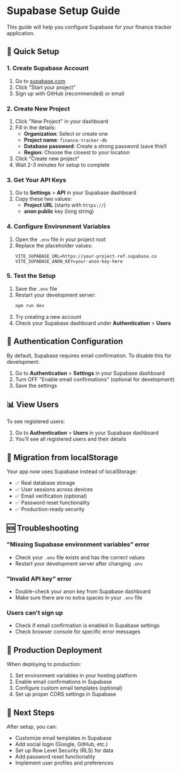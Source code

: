 # Supabase Setup Guide

This guide will help you configure Supabase for your finance tracker application.

## 🚀 Quick Setup

### 1. Create Supabase Account
1. Go to [supabase.com](https://supabase.com)
2. Click "Start your project"
3. Sign up with GitHub (recommended) or email

### 2. Create New Project
1. Click "New Project" in your dashboard
2. Fill in the details:
   - **Organization**: Select or create one
   - **Project name**: `finance-tracker-db`
   - **Database password**: Create a strong password (save this!)
   - **Region**: Choose the closest to your location
3. Click "Create new project"
4. Wait 2-3 minutes for setup to complete

### 3. Get Your API Keys
1. Go to **Settings** > **API** in your Supabase dashboard
2. Copy these two values:
   - **Project URL** (starts with `https://`)
   - **anon public** key (long string)

### 4. Configure Environment Variables
1. Open the `.env` file in your project root
2. Replace the placeholder values:
   ```env
   VITE_SUPABASE_URL=https://your-project-ref.supabase.co
   VITE_SUPABASE_ANON_KEY=your-anon-key-here
   ```

### 5. Test the Setup
1. Save the `.env` file
2. Restart your development server:
   ```bash
   npm run dev
   ```
3. Try creating a new account
4. Check your Supabase dashboard under **Authentication** > **Users**

## 🔧 Authentication Configuration

By default, Supabase requires email confirmation. To disable this for development:

1. Go to **Authentication** > **Settings** in your Supabase dashboard
2. Turn OFF "Enable email confirmations" (optional for development)
3. Save the settings

## 📊 View Users

To see registered users:
1. Go to **Authentication** > **Users** in your Supabase dashboard
2. You'll see all registered users and their details

## 🔄 Migration from localStorage

Your app now uses Supabase instead of localStorage:
- ✅ Real database storage
- ✅ User sessions across devices
- ✅ Email verification (optional)
- ✅ Password reset functionality
- ✅ Production-ready security

## 🆘 Troubleshooting

### "Missing Supabase environment variables" error
- Check your `.env` file exists and has the correct values
- Restart your development server after changing `.env`

### "Invalid API key" error
- Double-check your anon key from Supabase dashboard
- Make sure there are no extra spaces in your `.env` file

### Users can't sign up
- Check if email confirmation is enabled in Supabase settings
- Check browser console for specific error messages

## 🚀 Production Deployment

When deploying to production:
1. Set environment variables in your hosting platform
2. Enable email confirmations in Supabase
3. Configure custom email templates (optional)
4. Set up proper CORS settings in Supabase

## 📱 Next Steps

After setup, you can:
- Customize email templates in Supabase
- Add social login (Google, GitHub, etc.)
- Set up Row Level Security (RLS) for data
- Add password reset functionality
- Implement user profiles and preferences
